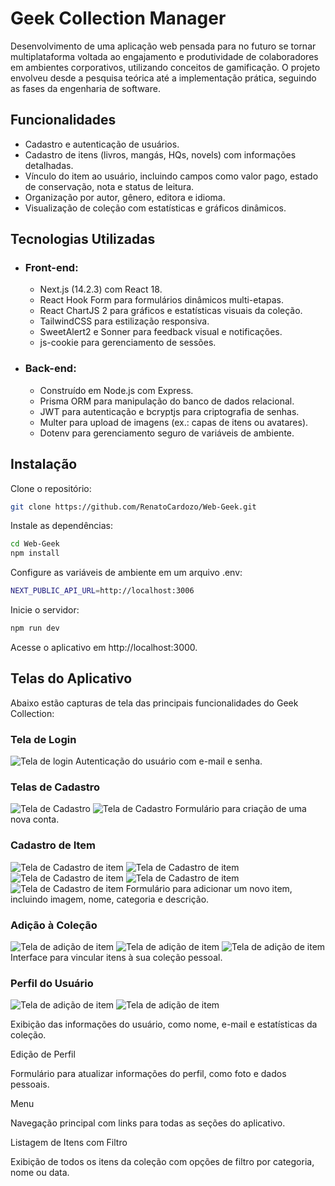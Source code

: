 # Geek Collection Manager

Desenvolvimento de uma aplicação web pensada para no futuro se tornar multiplataforma voltada ao engajamento e produtividade de colaboradores em ambientes corporativos, utilizando conceitos de gamificação. O projeto envolveu desde a pesquisa teórica até a implementação prática, seguindo as fases da engenharia de software.

## Funcionalidades

* Cadastro e autenticação de usuários.
* Cadastro de itens (livros, mangás, HQs, novels) com informações detalhadas.
* Vínculo do item ao usuário, incluindo campos como valor pago, estado de conservação, nota e status de leitura.
* Organização por autor, gênero, editora e idioma.
* Visualização de coleção com estatísticas e gráficos dinâmicos.

## Tecnologias Utilizadas

* ### Front-end:
  - Next.js (14.2.3) com React 18.
  - React Hook Form para formulários dinâmicos multi-etapas.
  - React ChartJS 2 para gráficos e estatísticas visuais da coleção.
  - TailwindCSS para estilização responsiva.
  - SweetAlert2 e Sonner para feedback visual e notificações.
  - js-cookie para gerenciamento de sessões.
* ### Back-end:
  - Construído em Node.js com Express.
  - Prisma ORM para manipulação do banco de dados relacional.
  - JWT para autenticação e bcryptjs para criptografia de senhas.
  - Multer para upload de imagens (ex.: capas de itens ou avatares).
  - Dotenv para gerenciamento seguro de variáveis de ambiente.

## Instalação

Clone o repositório:

```bash
git clone https://github.com/RenatoCardozo/Web-Geek.git
```

Instale as dependências:

```bash
cd Web-Geek
npm install
```

Configure as variáveis de ambiente em um arquivo .env:

```bash
NEXT_PUBLIC_API_URL=http://localhost:3006
```

Inicie o servidor:

```bash
npm run dev
```

Acesse o aplicativo em http://localhost:3000.

## Telas do Aplicativo

Abaixo estão capturas de tela das principais funcionalidades do Geek Collection:

### Tela de Login

<img src="https://github.com/RenatoCardozo/Images/blob/main/login.png" alt="Tela de login">
Autenticação do usuário com e-mail e senha.

### Telas de Cadastro

<img src="https://github.com/RenatoCardozo/Images/blob/main/cadastro.png" alt="Tela de Cadastro">

<img src="https://github.com/RenatoCardozo/Images/blob/main/cadastro2.png" alt="Tela de Cadastro">
Formulário para criação de uma nova conta.

### Cadastro de Item

<img src="https://github.com/RenatoCardozo/Images/blob/main/cadastrarItem1.png" alt="Tela de Cadastro de item">

<img src="https://github.com/RenatoCardozo/Images/blob/main/cadastrarItemManga1.png" alt="Tela de Cadastro de item">

<img src="https://github.com/RenatoCardozo/Images/blob/main/cadastrarItemManga2.png" alt="Tela de Cadastro de item">

<img src="https://github.com/RenatoCardozo/Images/blob/main/cadastrarItemManga4.png" alt="Tela de Cadastro de item">

<img src="https://github.com/RenatoCardozo/Images/blob/main/cadastrarItemManga5.png" alt="Tela de Cadastro de item">
Formulário para adicionar um novo item, incluindo imagem, nome, categoria e descrição.

### Adição à Coleção

<img src="https://github.com/RenatoCardozo/Images/blob/main/cadastrarItemManga6.png" alt="Tela de adição de item">

<img src="https://github.com/RenatoCardozo/Images/blob/main/cadastrarItemManga7.png" alt="Tela de adição de item">

<img src="https://github.com/RenatoCardozo/Images/blob/main/cadastroCompleto.png" alt="Tela de adição de item">
Interface para vincular itens à sua coleção pessoal.

### Perfil do Usuário

<img src="https://github.com/RenatoCardozo/Images/blob/main/cadastroCompleto.png" alt="Tela de adição de item">

<img src="https://github.com/RenatoCardozo/Images/blob/main/cadastroCompleto.png" alt="Tela de adição de item">

Exibição das informações do usuário, como nome, e-mail e estatísticas da coleção.

Edição de Perfil



Formulário para atualizar informações do perfil, como foto e dados pessoais.

Menu



Navegação principal com links para todas as seções do aplicativo.

Listagem de Itens com Filtro



Exibição de todos os itens da coleção com opções de filtro por categoria, nome ou data.
